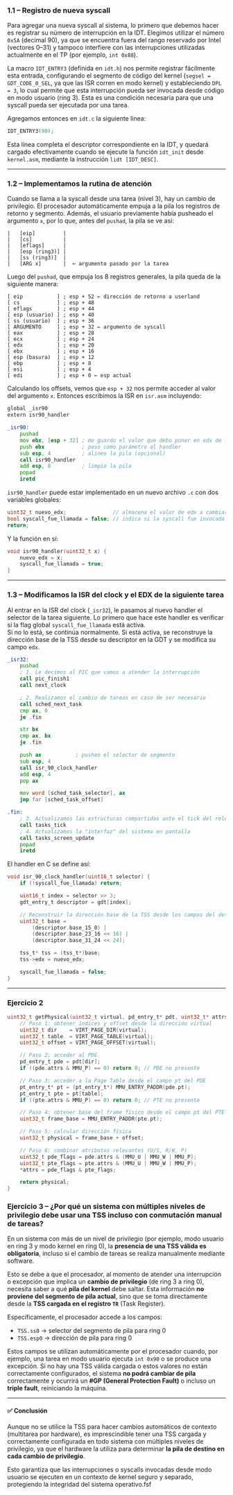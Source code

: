 ### 1.1 – Registro de nueva syscall

Para agregar una nueva syscall al sistema, lo primero que debemos hacer es registrar su número de interrupción en la IDT. Elegimos utilizar el número `0x5A` (decimal 90), ya que se encuentra fuera del rango reservado por Intel (vectores 0–31) y tampoco interfiere con las interrupciones utilizadas actualmente en el TP (por ejemplo, `int 0x88`).

La macro `IDT_ENTRY3` (definida en `idt.h`) nos permite registrar fácilmente esta entrada, configurando el segmento de código del kernel (`segsel = GDT_CODE_0_SEL`, ya que las ISR corren en modo kernel) y estableciendo `DPL = 3`, lo cual permite que esta interrupción pueda ser invocada desde código en modo usuario (ring 3). Esta es una condición necesaria para que una syscall pueda ser ejecutada por una tarea.

Agregamos entonces en `idt.c` la siguiente línea:

```c
IDT_ENTRY3(90);
```

Esta línea completa el descriptor correspondiente en la IDT, y quedará cargado efectivamente cuando se ejecute la función `idt_init` desde `kernel.asm`, mediante la instrucción `lidt [IDT_DESC]`.

---

### 1.2 – Implementamos la rutina de atención

Cuando se llama a la syscall desde una tarea (nivel 3), hay un cambio de privilegio. El procesador automáticamente empuja a la pila los registros de retorno y segmento. Además, el usuario previamente había pusheado el argumento `x`, por lo que, antes del `pushad`, la pila se ve así:

```
|   [eip]         |
|   [cs]          |
|   [eflags]      |
|   [esp (ring3)] |
|   [ss (ring3)]  |
|   [ARG x]       |  ← argumento pasado por la tarea
```

Luego del `pushad`, que empuja los 8 registros generales, la pila queda de la siguiente manera:

```
[ eip           ] ; esp + 52 ← dirección de retorno a userland
[ cs            ] ; esp + 48
[ eflags        ] ; esp + 44
[ esp (usuario) ] ; esp + 40
[ ss (usuario)  ] ; esp + 36
[ ARGUMENTO     ] ; esp + 32 ← argumento de syscall
[ eax           ] ; esp + 28
[ ecx           ] ; esp + 24
[ edx           ] ; esp + 20
[ ebx           ] ; esp + 16
[ esp (basura)  ] ; esp + 12
[ ebp           ] ; esp + 8
[ esi           ] ; esp + 4
[ edi           ] ; esp + 0 ← esp actual
```

Calculando los offsets, vemos que `esp + 32` nos permite acceder al valor del argumento `x`. Entonces escribimos la ISR en `isr.asm` incluyendo:

```asm
global _isr90
extern isr90_handler

_isr90:
    pushad
    mov ebx, [esp + 32] ; me guardo el valor que debo poner en edx de la otra tarea
    push ebx            ; paso como parámetro al handler
    sub esp, 4          ; alineo la pila (opcional)
    call isr90_handler
    add esp, 8          ; limpio la pila
    popad
    iretd
```

`isr90_handler` puede estar implementado en un nuevo archivo `.c` con dos variables globales:

```c
uint32_t nuevo_edx;               // almacena el valor de edx a cambiar en la siguiente tarea
bool syscall_fue_llamada = false; // indica si la syscall fue invocada
return;
```

Y la función en sí:

```c
void isr90_handler(uint32_t x) {
    nuevo_edx = x;
    syscall_fue_llamada = true;
}
```

---

### 1.3 – Modificamos la ISR del clock y el EDX de la siguiente tarea

Al entrar en la ISR del clock (`_isr32`), le pasamos al nuevo handler el selector de la tarea siguiente. Lo primero que hace este handler es verificar si la flag global `syscall_fue_llamada` está activa.  
Si no lo está, se continúa normalmente. Si está activa, se reconstruye la dirección base de la TSS desde su descriptor en la GDT y se modifica su campo `edx`.

```asm
_isr32:
    pushad
    ; 1. Le decimos al PIC que vamos a atender la interrupción
    call pic_finish1
    call next_clock

    ; 2. Realizamos el cambio de tareas en caso de ser necesario
    call sched_next_task
    cmp ax, 0
    je .fin

    str bx
    cmp ax, bx
    je .fin

    push ax           ; pusheo el selector de segmento
    sub esp, 4
    call isr_90_clock_handler
    add esp, 4
    pop ax

    mov word [sched_task_selector], ax
    jmp far [sched_task_offset]

.fin:
    ; 3. Actualizamos las estructuras compartidas ante el tick del reloj
    call tasks_tick
    ; 4. Actualizamos la "interfaz" del sistema en pantalla
    call tasks_screen_update
    popad
    iretd
```

El handler en C se define así:

```c
void isr_90_clock_handler(uint16_t selector) {
    if (!syscall_fue_llamada) return;

    uint16_t index = selector >> 3;
    gdt_entry_t descriptor = gdt[index];

    // Reconstruir la dirección base de la TSS desde los campos del descriptor
    uint32_t base =
        (descriptor.base_15_0) |
        (descriptor.base_23_16 << 16) |
        (descriptor.base_31_24 << 24);

    tss_t* tss = (tss_t*)base;
    tss->edx = nuevo_edx;

    syscall_fue_llamada = false;
}
```

---
### Ejercicio 2
```c
uint32_t getPhysical(uint32_t virtual, pd_entry_t* pdt, uint32_t* attrs) {
    // Paso 1: obtener índices y offset desde la dirección virtual
    uint32_t dir    = VIRT_PAGE_DIR(virtual);
    uint32_t table  = VIRT_PAGE_TABLE(virtual);
    uint32_t offset = VIRT_PAGE_OFFSET(virtual);

    // Paso 2: acceder al PDE
    pd_entry_t pde = pdt[dir];
    if ((pde.attrs & MMU_P) == 0) return 0; // PDE no presente

    // Paso 3: acceder a la Page Table desde el campo pt del PDE
    pt_entry_t* pt = (pt_entry_t*) MMU_ENTRY_PADDR(pde.pt);
    pt_entry_t pte = pt[table];
    if ((pte.attrs & MMU_P) == 0) return 0; // PTE no presente

    // Paso 4: obtener base del frame físico desde el campo pt del PTE
    uint32_t frame_base = MMU_ENTRY_PADDR(pte.pt);

    // Paso 5: calcular dirección física
    uint32_t physical = frame_base + offset;

    // Paso 6: combinar atributos relevantes (U/S, R/W, P)
    uint32_t pde_flags = pde.attrs & (MMU_U | MMU_W | MMU_P);
    uint32_t pte_flags = pte.attrs & (MMU_U | MMU_W | MMU_P);
    *attrs = pde_flags & pte_flags;

    return physical;
}
```

### Ejercicio 3 – ¿Por qué un sistema con múltiples niveles de privilegio debe usar una TSS incluso con conmutación manual de tareas?

En un sistema con más de un nivel de privilegio (por ejemplo, modo usuario en ring 3 y modo kernel en ring 0), la **presencia de una TSS válida es obligatoria**, incluso si el cambio de tareas se realiza manualmente mediante software.

Esto se debe a que el procesador, al momento de atender una interrupción o excepción que implica un **cambio de privilegio** (de ring 3 a ring 0), necesita saber a qué **pila del kernel** debe saltar. Esta información **no proviene del segmento de pila actual**, sino que se toma directamente desde la **TSS cargada en el registro `TR`** (Task Register).

Específicamente, el procesador accede a los campos:

- `TSS.ss0` → selector del segmento de pila para ring 0  
- `TSS.esp0` → dirección de pila para ring 0

Estos campos se utilizan automáticamente por el procesador cuando, por ejemplo, una tarea en modo usuario ejecuta `int 0x90` o se produce una excepción. Si no hay una TSS válida cargada o estos valores no están correctamente configurados, el sistema **no podrá cambiar de pila** correctamente y ocurrirá un **#GP (General Protection Fault)** o incluso un **triple fault**, reiniciando la máquina.

---

#### ✅ Conclusión

Aunque no se utilice la TSS para hacer cambios automáticos de contexto (multitarea por hardware), es imprescindible tener una TSS cargada y correctamente configurada en todo sistema con múltiples niveles de privilegio, ya que el hardware la utiliza para determinar **la pila de destino en cada cambio de privilegio**.

Esto garantiza que las interrupciones o syscalls invocadas desde modo usuario se ejecuten en un contexto de kernel seguro y separado, protegiendo la integridad del sistema operativo.fsf